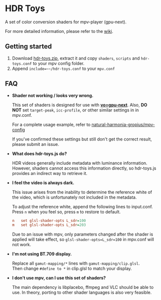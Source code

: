 # HDR Toys

A set of color conversion shaders for mpv-player (gpu-next).

For more detailed information, please refer to the [wiki](https://github.com/natural-harmonia-gropius/hdr-toys/wiki).

## Getting started

1. Download [hdr-toys.zip](https://github.com/natural-harmonia-gropius/hdr-toys/archive/refs/heads/master.zip), extract it and copy `shaders`, `scripts` and `hdr-toys.conf` to your mpv config folder.
2. Append `include=~~/hdr-toys.conf` to your `mpv.conf`

## FAQ

- **Shader not working / looks very wrong.**

  This set of shaders is designed for use with [**vo=gpu-next**](https://mpv.io/manual/master/#video-output-drivers-gpu-next). Also, **DO NOT** set `target-peak`, `icc-profile`, or other similar settings in in mpv.conf.

  For a complete usage example, refer to [natural-harmonia-gropius/mpv-config](https://github.com/natural-harmonia-gropius/mpv-config)

  If you've confirmed these settings but still don't get the correct result, please submit an issue.

- **What does hdr-toys.js do?**

  HDR videos generally include metadata with luminance information. However, shaders cannot access this information directly, so hdr-toys.js provides an indirect way to retrieve it.

- **I feel the video is always dark.**

  This issue arises from the inability to determine the reference white of the video, which is unfortunately not included in the metadata.

  To adjust the reference white, append the following lines to input.conf.
  Press `n` when you feel so, press `m` to restore to default.

  ```ini
  n   set glsl-shader-opts L_sdr=100
  m   set glsl-shader-opts L_sdr=203
  ```

  Due to an issue with mpv, only parameters changed after the shader is applied will take effect, so `glsl-shader-opts=L_sdr=100` in mpv.conf will not work.

- **I'm not using BT.709 display.**

  Replace all `gamut-mapping/*` lines with `gamut-mapping/clip.glsl`.  
  Then change `#define to *` in clip.glsl to match your display.

- **I don't use mpv, can I use this set of shaders?**

  The main dependency is libplacebo, ffmpeg and VLC should be able to use. In theory, porting to other shader languages is also very feasible.
